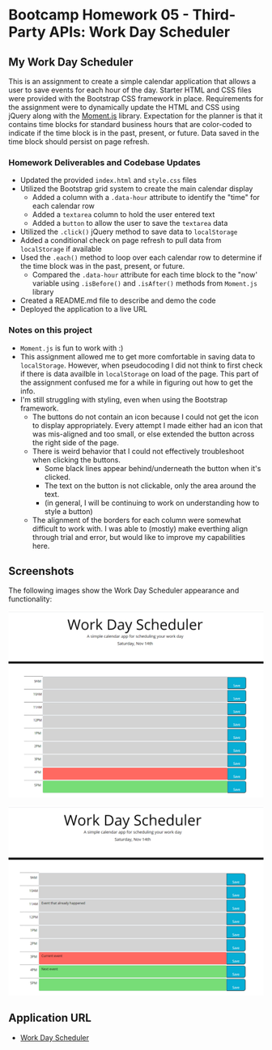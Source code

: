 # Bootcamp Homework 05 - Third-Party APIs: Work Day Scheduler

## My Work Day Scheduler

This is an assignment to create a simple calendar application that allows a user to save events for each hour of the day.  Starter HTML and CSS files were provided with the Bootstrap CSS framework in place.  Requirements for the assignment were to dynamically update the HTML and CSS using jQuery along with the [Moment.js](https://momentjs.com/) library.  Expectation for the planner is that it contains time blocks for standard business hours that are color-coded to indicate if the time block is in the past, present, or future.  Data saved in the time block should persist on page refresh.   
   

### Homework Deliverables and Codebase Updates

* Updated the provided `index.html` and `style.css` files
* Utilized the Bootstrap grid system to create the main calendar display
  * Added a column with a `.data-hour` attribute to identify the "time" for each calendar row
  * Added a `textarea` column to hold the user entered text
  * Added a `button` to allow the user to save the `textarea` data
* Utilized the `.click()` jQuery method to save data to `localStorage`
* Added a conditional check on page refresh to pull data from `localStorage` if available
* Used the `.each()` method to loop over each calendar row to determine if the time block was in the past, present, or future.  
  * Compared the `.data-hour` attribute for each time block to the "now' variable using `.isBefore()` and `.isAfter()` methods from `Moment.js` library
* Created a README.md file to describe and demo the code
* Deployed the application to a live URL


### Notes on this project

* `Moment.js` is fun to work with :)
*  This assignment allowed me to get more comfortable in saving data to `localStorage`.  However, when pseudocoding I did not think to first check if there is data availble in `localStorage` on load of the page.  This part of the assignment confused me for a while in figuring out how to get the info.  
* I'm still struggling with styling, even when using the Bootstrap framework.  
  * The buttons do not contain an icon because I could not get the icon to display appropriately.  Every attempt I made either had an icon that was mis-aligned and too small, or else extended the button across the right side of the page.  
  * There is weird behavior that I could not effectively troubleshoot when clicking the buttons.
    * Some black lines appear behind/underneath the button when it's clicked.
    * The text on the button is not clickable, only the area around the text.
    * (in general, I will be continuing to work on understanding how to style a button)
  * The alignment of the borders for each column were somewhat difficult to work with.  I was able to (mostly) make everthing align through trial and error, but would like to improve my capabilities here.



## Screenshots

The following images show the Work Day Scheduler appearance and functionality:

![Work Day Scheduler](./assets/workday-scheduler.png)


![Work Day Events Saved](./assets/workday-events-saved.png)


## Application URL
* [Work Day Scheduler](https://thorgriffs.github.io/work-day-scheduler/)
